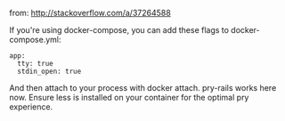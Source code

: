 from: http://stackoverflow.com/a/37264588


If you're using docker-compose, you can add these flags to docker-compose.yml:

    app:
      tty: true
      stdin_open: true
      
And then attach to your process with docker attach. pry-rails works here now. Ensure less is installed on your container for the optimal pry experience.
